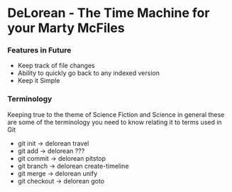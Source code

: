 # DeLorean - The Time Machine for your Marty McFiles

### Features in Future
* Keep track of file changes
* Ability to quickly go back to any indexed version
* Keep it Simple

### Terminology
Keeping true to the theme of Science Fiction and Science in general these are
some of the terminology you need to know relating it to terms used in Git
* git init     -> delorean travel
* git add      -> delorean ???
* git commit   -> delorean pitstop
* git branch   -> delorean create-timeline
* git merge    -> delorean unify
* git checkout -> delorean goto